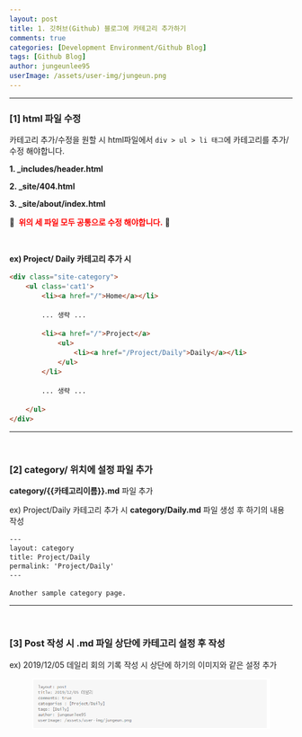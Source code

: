 ```yaml
---
layout: post
title: 1. 깃허브(Github) 블로그에 카테고리 추가하기
comments: true
categories: [Development Environment/Github Blog]
tags: [Github Blog]
author: jungeunlee95
userImage: /assets/user-img/jungeun.png
---
```


---

### [1] html 파일 수정

카테고리 추가/수정을 원할 시 html파일에서 `div > ul > li 태그`에 카테고리를 추가/수정 해야합니다.

**1. _includes/header.html**

**2. _site/404.html**

**3.  _site/about/index.html** 

📍 <b style="color:red"> 위의 세 파일 모두 공통으로 수정 해야합니다.</b> 📍

<br>

**ex) Project/ Daily 카테고리 추가 시**

```html
<div class="site-category">
    <ul class='cat1'>
        <li><a href="/">Home</a></li>
        
        ... 생략 ...
        
        <li><a href="/">Project</a>
            <ul>
                <li><a href="/Project/Daily">Daily</a></li>
            </ul>
        </li>
		
        ... 생략 ...

    </ul>
</div>
```

------

<br>

### [2] category/ 위치에 설정 파일 추가

**category/{{카테고리이름}}.md** 파일 추가

ex) Project/Daily 카테고리 추가 시 **category/Daily.md** 파일 생성 후 하기의 내용 작성

```
---
layout: category
title: Project/Daily
permalink: 'Project/Daily'
---

Another sample category page.
```

---

<br>

### [3] Post 작성 시 .md 파일 상단에 카테고리 설정 후 작성

ex) 2019/12/05 데일리 회의 기록 작성 시 상단에 하기의 이미지와 같은 설정 추가

<center>
<figure>
<img src="/assets/post-img/git-blog/post_settings.png" alt="views">
<figcaption></figcaption>
</figure>
</center>

<br>

<br>

<br>

